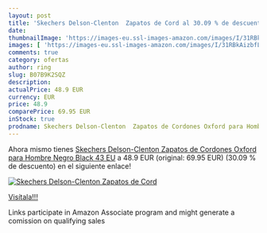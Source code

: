 ```yaml
---
layout: post
title: 'Skechers Delson-Clenton  Zapatos de Cord al 30.09 % de descuento'
date: 
thumbnailImage: 'https://images-eu.ssl-images-amazon.com/images/I/31RBkAizbfL._SL200_.jpg'
images: [ 'https://images-eu.ssl-images-amazon.com/images/I/31RBkAizbfL._SL200_.jpg' ]
comments: true
category: ofertas
author: ring
slug: B07B9K2SQZ
description:
actualPrice: 48.9 EUR
currency: EUR
price: 48.9
comparePrice: 69.95 EUR
inStock: true
prodname: Skechers Delson-Clenton  Zapatos de Cordones Oxford para Hombre  Negro Black  43 EU
---
```


Ahora mismo tienes [Skechers Delson-Clenton  Zapatos de Cordones Oxford para Hombre  Negro Black  43 EU](https://www.amazon.es/dp/B07B9K2SQZ/?tag=tolees-21) a 48.9 EUR (original: 69.95 EUR) (30.09 %  de descuento) en el siguiente enlace!

[![Skechers Delson-Clenton  Zapatos de Cord](https://images-eu.ssl-images-amazon.com/images/I/31RBkAizbfL._SL200_.jpg)](https://www.amazon.es/dp/B07B9K2SQZ/?tag=tolees-21)

[Visítala!!!](https://www.amazon.es/dp/B07B9K2SQZ/?tag=tolees-21)

Links participate in Amazon Associate program and might generate a comission on qualifying sales
